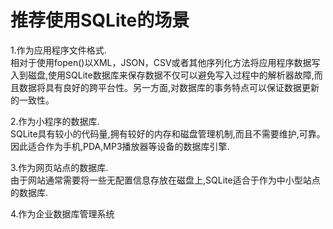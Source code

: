 # 推荐使用SQLite的场景

1.作为应用程序文件格式.<br> 相对于使用fopen()以XML，JSON，CSV或者其他序列化方法将应用程序数据写入到磁盘,使用SQLite数据库来保存数据不仅可以避免写入过程中的解析器故障,而且数据将具有良好的跨平台性。另一方面,对数据库的事务特点可以保证数据更新的一致性。<br>

2.作为小程序的数据库.<br> SQLite具有较小的代码量,拥有较好的内存和磁盘管理机制,而且不需要维护,可靠。因此适合作为手机,PDA,MP3播放器等设备的数据库引擎.<br>

3.作为网页站点的数据库.<br> 由于网站通常需要将一些无配置信息存放在磁盘上,SQLite适合于作为中小型站点的数据库.<br>

4.作为企业数据库管理系统

